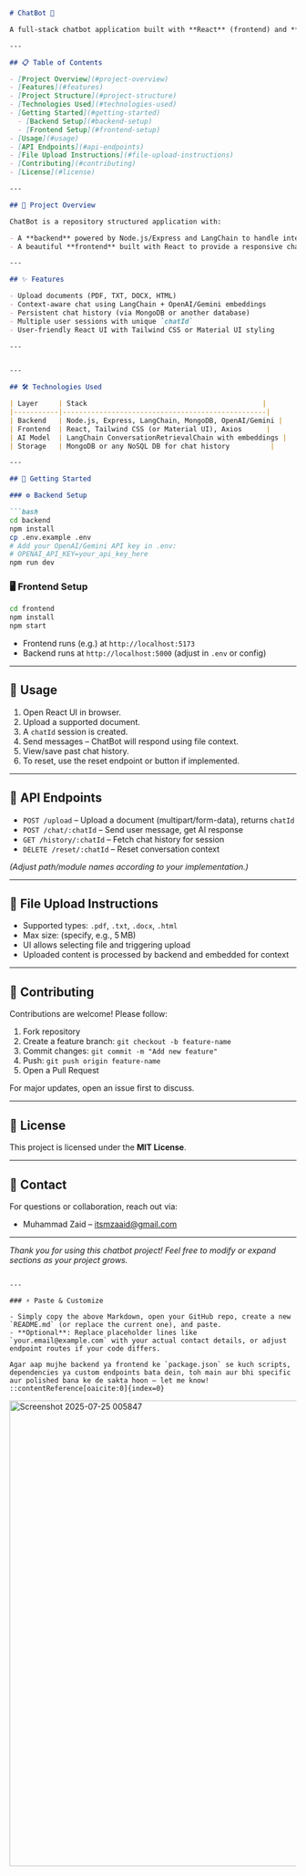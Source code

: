 
```markdown
# ChatBot 🚀

A full-stack chatbot application built with **React** (frontend) and **Node.js + LangChain** (backend), designed to answer user queries based on uploaded documents.

---

## 📋 Table of Contents

- [Project Overview](#project-overview)  
- [Features](#features)  
- [Project Structure](#project-structure)  
- [Technologies Used](#technologies-used)  
- [Getting Started](#getting-started)  
  - [Backend Setup](#backend-setup)  
  - [Frontend Setup](#frontend-setup)  
- [Usage](#usage)  
- [API Endpoints](#api-endpoints)  
- [File Upload Instructions](#file-upload-instructions)  
- [Contributing](#contributing)  
- [License](#license)  

---

## 🧠 Project Overview

ChatBot is a repository structured application with:

- A **backend** powered by Node.js/Express and LangChain to handle intelligence, context, storage, and AI integration.
- A beautiful **frontend** built with React to provide a responsive chat interface for users to upload files and chat with the bot.

---

## ✨ Features

- Upload documents (PDF, TXT, DOCX, HTML)  
- Context-aware chat using LangChain + OpenAI/Gemini embeddings  
- Persistent chat history (via MongoDB or another database)  
- Multiple user sessions with unique `chatId`  
- User-friendly React UI with Tailwind CSS or Material UI styling  

---


---

## 🛠 Technologies Used

| Layer     | Stack                                           |
|-----------|--------------------------------------------------|
| Backend   | Node.js, Express, LangChain, MongoDB, OpenAI/Gemini |
| Frontend  | React, Tailwind CSS (or Material UI), Axios      |
| AI Model  | LangChain ConversationRetrievalChain with embeddings |
| Storage   | MongoDB or any NoSQL DB for chat history          |

---

## 🔧 Getting Started

### ⚙️ Backend Setup

```bash
cd backend
npm install
cp .env.example .env
# Add your OpenAI/Gemini API key in .env:
# OPENAI_API_KEY=your_api_key_here
npm run dev
````

### 🖥 Frontend Setup

```bash
cd frontend
npm install
npm start
```

* Frontend runs (e.g.) at `http://localhost:5173`
* Backend runs at `http://localhost:5000` (adjust in `.env` or config)

---

## 🧪 Usage

1. Open React UI in browser.
2. Upload a supported document.
3. A `chatId` session is created.
4. Send messages – ChatBot will respond using file context.
5. View/save past chat history.
6. To reset, use the reset endpoint or button if implemented.

---

## 🔗 API Endpoints

* `POST /upload` – Upload a document (multipart/form-data), returns `chatId`
* `POST /chat/:chatId` – Send user message, get AI response
* `GET /history/:chatId` – Fetch chat history for session
* `DELETE /reset/:chatId` – Reset conversation context

*(Adjust path/module names according to your implementation.)*

---

## 📄 File Upload Instructions

* Supported types: `.pdf`, `.txt`, `.docx`, `.html`
* Max size: (specify, e.g., 5 MB)
* UI allows selecting file and triggering upload
* Uploaded content is processed by backend and embedded for context

---

## 🤝 Contributing

Contributions are welcome! Please follow:

1. Fork repository
2. Create a feature branch: `git checkout -b feature-name`
3. Commit changes: `git commit -m "Add new feature"`
4. Push: `git push origin feature-name`
5. Open a Pull Request

For major updates, open an issue first to discuss.

---

## 📜 License

This project is licensed under the **MIT License**.

---

## 📧 Contact

For questions or collaboration, reach out via:

* Muhammad Zaid – [itsmzaaid@gmail.com](mailto:itsmzaaid@gmail.com)


---

*Thank you for using this chatbot project! Feel free to modify or expand sections as your project grows.*

```

---

### ⚡ Paste & Customize

- Simply copy the above Markdown, open your GitHub repo, create a new `README.md` (or replace the current one), and paste.
- **Optional**: Replace placeholder lines like `your.email@example.com` with your actual contact details, or adjust endpoint routes if your code differs.

Agar aap mujhe backend ya frontend ke `package.json` se kuch scripts, dependencies ya custom endpoints bata dein, toh main aur bhi specific aur polished bana ke de sakta hoon — let me know!
::contentReference[oaicite:0]{index=0}
```
<img width="1909" height="817" alt="Screenshot 2025-07-25 005847" src="https://github.com/user-attachments/assets/63603bc9-7f2a-437d-8fa4-1483fcb461c2" />

